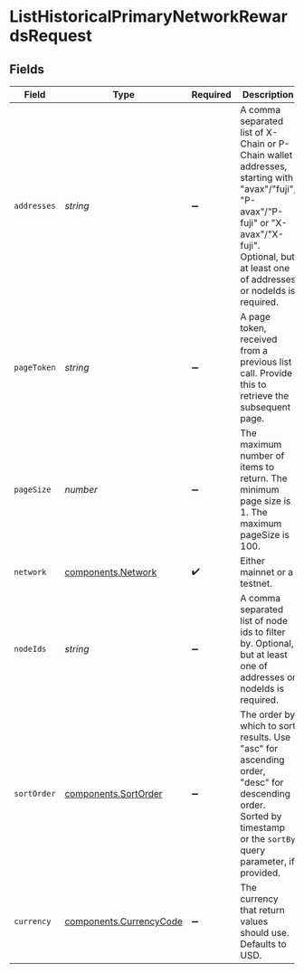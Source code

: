 # ListHistoricalPrimaryNetworkRewardsRequest


## Fields

| Field                                                                                                                                                                                               | Type                                                                                                                                                                                                | Required                                                                                                                                                                                            | Description                                                                                                                                                                                         | Example                                                                                                                                                                                             |
| --------------------------------------------------------------------------------------------------------------------------------------------------------------------------------------------------- | --------------------------------------------------------------------------------------------------------------------------------------------------------------------------------------------------- | --------------------------------------------------------------------------------------------------------------------------------------------------------------------------------------------------- | --------------------------------------------------------------------------------------------------------------------------------------------------------------------------------------------------- | --------------------------------------------------------------------------------------------------------------------------------------------------------------------------------------------------- |
| `addresses`                                                                                                                                                                                         | *string*                                                                                                                                                                                            | :heavy_minus_sign:                                                                                                                                                                                  | A comma separated list of X-Chain or P-Chain wallet addresses, starting with "avax"/"fuji", "P-avax"/"P-fuji" or "X-avax"/"X-fuji". Optional, but at least one of addresses or nodeIds is required. | avax1h2ccj9f5ay5acl6tyn9mwmw32p8wref8vl8ctg                                                                                                                                                         |
| `pageToken`                                                                                                                                                                                         | *string*                                                                                                                                                                                            | :heavy_minus_sign:                                                                                                                                                                                  | A page token, received from a previous list call. Provide this to retrieve the subsequent page.                                                                                                     |                                                                                                                                                                                                     |
| `pageSize`                                                                                                                                                                                          | *number*                                                                                                                                                                                            | :heavy_minus_sign:                                                                                                                                                                                  | The maximum number of items to return. The minimum page size is 1. The maximum pageSize is 100.                                                                                                     | 10                                                                                                                                                                                                  |
| `network`                                                                                                                                                                                           | [components.Network](../../models/components/network.md)                                                                                                                                            | :heavy_check_mark:                                                                                                                                                                                  | Either mainnet or a testnet.                                                                                                                                                                        | mainnet                                                                                                                                                                                             |
| `nodeIds`                                                                                                                                                                                           | *string*                                                                                                                                                                                            | :heavy_minus_sign:                                                                                                                                                                                  | A comma separated list of node ids to filter by. Optional, but at least one of addresses or nodeIds is required.                                                                                    | NodeID-111111111111111111116DBWJs,NodeID-222222222222222222227DBWJs                                                                                                                                 |
| `sortOrder`                                                                                                                                                                                         | [components.SortOrder](../../models/components/sortorder.md)                                                                                                                                        | :heavy_minus_sign:                                                                                                                                                                                  | The order by which to sort results. Use "asc" for ascending order, "desc" for descending order. Sorted by timestamp or the `sortBy` query parameter, if provided.                                   | asc                                                                                                                                                                                                 |
| `currency`                                                                                                                                                                                          | [components.CurrencyCode](../../models/components/currencycode.md)                                                                                                                                  | :heavy_minus_sign:                                                                                                                                                                                  | The currency that return values should use. Defaults to USD.                                                                                                                                        | usd                                                                                                                                                                                                 |